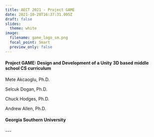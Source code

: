 ```yaml
---
title: AECT 2021 - Project GAME
date: 2021-10-28T16:37:31.095Z
draft: false
slides:
  theme: white
image:
  filename: game_logo_sm.png
  focal_point: Smart
  preview_only: false
---
```

#### Project GAME: Design and Development of a Unity 3D based middle school CS curriculum

Mete Akcaoglu, Ph.D.

Selcuk Dogan, Ph.D.

Chuck Hodges, Ph.D.

Andrew Allen, Ph.D.

#### Georgia Southern University

\---